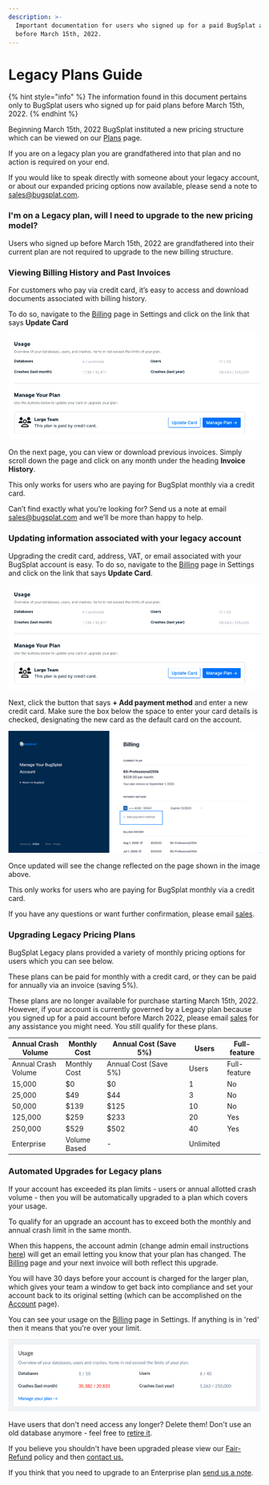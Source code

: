 ```yaml
---
description: >-
  Important documentation for users who signed up for a paid BugSplat account
  before March 15th, 2022.
---
```


# Legacy Plans Guide

{% hint style="info" %}
The information found in this document pertains only to BugSplat users who signed up for paid plans before March 15th, 2022.
{% endhint %}

Beginning March 15th, 2022 BugSplat instituted a new pricing structure which can be viewed on our [Plans](https://www.bugsplat.com/plans) page.

If you are on a legacy plan you are grandfathered into that plan and no action is required on your end.

If you would like to speak directly with someone about your legacy account, or about our expanded pricing options now available, please send a note to [sales@bugsplat.com](mailto:sales@bugsplat.com).

### I'm on a Legacy plan, will I need to upgrade to the new pricing model?

Users who signed up before March 15th, 2022 are grandfathered into their current plan are not required to upgrade to the new billing structure.

### Viewing Billing History and Past Invoices

For customers who pay via credit card, it’s easy to access and download documents associated with billing history.

To do so, navigate to the [Billing](https://app.bugsplat.com/v2/settings/company/billing) page in Settings and click on the link that says **Update Card**

![Company Billing Page](<../../.gitbook/assets/image (6).png>)

On the next page, you can view or download previous invoices. Simply scroll down the page and click on any month under the heading **Invoice History**.

This only works for users who are paying for BugSplat monthly via a credit card.

Can’t find exactly what you’re looking for? Send us a note at email [sales@bugsplat.com](mailto:sales@bugsplat.com) and we’ll be more than happy to help.

### Updating information associated with your legacy account

Upgrading the credit card, address, VAT, or email associated with your BugSplat account is easy. To do so, navigate to the [Billing](https://app.bugsplat.com/v2/settings/company/billing) page in Settings and click on the link that says **Update Card**.

![Company Billing Page](<../../.gitbook/assets/image (21).png>)

Next, click the button that says **+ Add payment method** and enter a new credit card. Make sure the box below the space to enter your card details is checked, designating the new card as the default card on the account.

![Add Payment Method](../../.gitbook/assets/manage-your-plan-2.png)

Once updated will see the change reflected on the page shown in the image above.

This only works for users who are paying for BugSplat monthly via a credit card.

If you have any questions or want further confirmation, please email [sales](mailto:sales@bugsplat.com).

### Upgrading Legacy Pricing Plans

BugSplat Legacy plans provided a variety of monthly pricing options for users which you can see below.

These plans can be paid for monthly with a credit card, or they can be paid for annually via an invoice (saving 5%).

These plans are no longer available for purchase starting March 15th, 2022. However, if your account is currently governed by a Legacy plan because you signed up for a paid account before March 2022, please email [sales](mailto:sales@bugsplat.com) for any assistance you might need. You still qualify for these plans.

<table data-header-hidden><thead><tr><th>Annual Crash Volume</th><th>Monthly Cost</th><th width="150">Annual Cost (Save 5%)</th><th>Users</th><th>Full-feature</th></tr></thead><tbody><tr><td>Annual Crash Volume</td><td>Monthly Cost</td><td>Annual Cost (Save 5%)</td><td>Users</td><td>Full-feature</td></tr><tr><td>15,000</td><td>$0</td><td>$0</td><td>1</td><td>No</td></tr><tr><td>25,000</td><td>$49</td><td>$44</td><td>3</td><td>No</td></tr><tr><td>50,000</td><td>$139</td><td>$125</td><td>10</td><td>No</td></tr><tr><td>125,000</td><td>$259</td><td>$233</td><td>20</td><td>Yes</td></tr><tr><td>250,000</td><td>$529</td><td>$502</td><td>40</td><td>Yes</td></tr><tr><td>Enterprise</td><td>Volume Based</td><td>-</td><td>Unlimited</td><td></td></tr></tbody></table>

### Automated Upgrades for Legacy plans

If your account has exceeded its plan limits - users or annual allotted crash volume - then you will be automatically upgraded to a plan which covers your usage.

To qualify for an upgrade an account has to exceed both the monthly and annual crash limit in the same month.

When this happens, the account admin (change admin email instructions [here](../introduction/user-permissions.md)) will get an email letting you know that your plan has changed. The [Billing](https://app.bugsplat.com/v2/settings/company/billing) page and your next invoice will both reflect this upgrade.

You will have 30 days before your account is charged for the larger plan, which gives your team a window to get back into compliance and set your account back to its original setting (which can be accomplished on the [Account](https://app.bugsplat.com/v2/account) page).

You can see your usage on the [Billing](https://app.bugsplat.com/v2/settings/company/billing) page in Settings. If anything is in 'red' then it means that you're over your limit.

![Company Plan Usage](../../.gitbook/assets/company-plan-usage.png)

Have users that don't need access any longer? Delete them! Don't use an old database anymore - feel free to [retire it](../../introduction/production/managing-versions.md).

If you believe you shouldn't have been upgraded please view our [Fair-Refund](refund-policy.md) policy and then [contact us.](mailto:sales@bugsplat.com)

If you think that you need to upgrade to an Enterprise plan [send us a note](mailto:sales@bugsplat.com).
